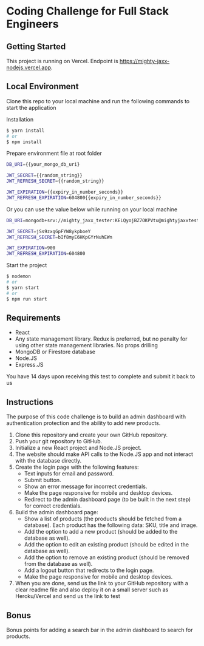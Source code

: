 # Coding Challenge for Full Stack Engineers

## Getting Started 
This project is running on Vercel. Endpoint is https://mighty-jaxx-nodejs.vercel.app.

## Local Environment
Clone this repo to your local machine and run the following commands to start the application

Installation
```sh
$ yarn install
# or
$ npm install
```


Prepare environment file at root folder
```sh
DB_URI={{your_mongo_db_uri}

JWT_SECRET={{random_string}}
JWT_REFRESH_SECRET={{random_string}}

JWT_EXPIRATION={{expiry_in_number_seconds}}
JWT_REFRESH_EXPIRATION=604800{{expiry_in_number_seconds}}
```


Or you can use the value below while running on your local machine
```sh
DB_URI=mongodb+srv://mighty_jaxx_tester:KELQyojBZ7OKPVtu@mightyjaxxtest.bnoubmu.mongodb.net/?retryWrites=true&w=majority

JWT_SECRET=jSs9zxgGpFYW8ykpboeY
JWT_REFRESH_SECRET=bIf8myE6HKpGYrNuhEWn

JWT_EXPIRATION=900
JWT_REFRESH_EXPIRATION=604800
```


Start the project
```sh
$ nodemon
# or 
$ yarn start 
# or
$ npm run start 
```

## Requirements
- React 
- Any state management library. Redux is preferred, but no penalty for using other state management libraries. No props drilling
- MongoDB or Firestore database
- Node.JS
- Express.JS

You have 14 days upon receiving this test to complete and submit it back to us

## Instructions
The purpose of this code challenge is to build an admin dashboard with authentication protection and the ability to add new products.

1. Clone this repository and create your own GitHub repository.
2. Push your git repository to GitHub.
3. Initialize a new React project and Node.JS project. 
4. The website should make API calls to the Node.JS app and not interact with the database directly.
5. Create the login page with the following features: 
   - Text inputs for email and password.
   - Submit button.
   - Show an error message for incorrect credentials.
   - Make the page responsive for mobile and desktop devices.
   - Redirect to the admin dashboard page (to be built in the next step) for correct credentials.
6. Build the admin dashboard page:
   - Show a list of products (the products should be fetched from a database). Each product has the following data: SKU, title and image.
   - Add the option to add a new product (should be added to the database as well).
   - Add the option to edit an existing product (should be edited in the database as well).
   - Add the option to remove an existing product (should be removed from the database as well).
   - Add a logout button that redirects to the login page. 
   - Make the page responsive for mobile and desktop devices.
7. When you are done, send us the link to your GitHub repository with a clear readme file and also deploy it on a small server such as Heroku/Vercel and send us the link to test

## Bonus
Bonus points for adding a search bar in the admin dashboard to search for products. 
